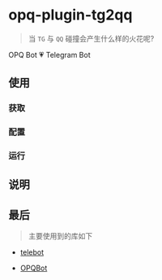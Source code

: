 # opq-plugin-tg2qq

> 当 `TG` 与 `QQ` 碰撞会产生什么样的火花呢?

OPQ Bot 💗 Telegram Bot

## 使用

### 获取

### 配置

### 运行

## 说明


## 最后

> 主要使用到的库如下

- [telebot](https://github.com/tucnak/telebot)

- [OPQBot](https://github.com/mcoo/OPQBot)

